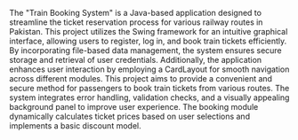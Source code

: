 The "Train Booking System" is a Java-based application designed to streamline the ticket reservation process for various railway routes in Pakistan. This project utilizes the Swing framework for an intuitive graphical interface, allowing users to register, log in, and book train tickets efficiently. By incorporating file-based data management, the system ensures secure storage and retrieval of user credentials. Additionally, the application enhances user interaction by employing a CardLayout for smooth navigation across different modules.
This project aims to provide a convenient and secure method for passengers to book train tickets from various routes. The system integrates error handling, validation checks, and a visually appealing background panel to improve user experience. The booking module dynamically calculates ticket prices based on user selections and implements a basic discount model.

